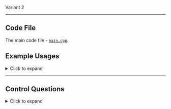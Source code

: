 Variant 2

---

## Code File

The main code file - [`main.cpp`](main.cpp).

## Example Usages

<details>
<summary>Click to expand</summary>

### Create Directories
```cpp
CreateDirectories();
```
Creates the directory structure `FILE11/FILE12` and `FILE21/FILE22`.

### Traverse Directory
```cpp
TraverseDirectory("FILE21");
```
Traverses the directory `FILE21` and its subdirectories.

### Create File in Directory
```cpp
CreateFileInDirectory();
```
Creates a file named `example.txt` in the directory `FILE21/FILE22`.

### Set File Attributes and Time
```cpp
SetFileAttributesAndTime();
```
Sets the file `example.txt` as hidden and modifies its creation time.

### Copy Files
```cpp
CopyFiles("sourceDir", "destDir");
```
Copies files from `sourceDir` to `destDir`.

### Find Files by Extension
```cpp
FindFilesByExtension("FILE21", "txt");
```
Finds files with the `.txt` extension in the directory `FILE21`.

### Append Data to File
```cpp
AppendToFile("FILE21\\FILE22\\example.txt", "Variant No 2");
```
Appends the string "Variant No 2" to the file `example.txt`.

### Find Hidden Files Starting with 'a'
```cpp
FindHiddenFilesStartingWithA("FILE21");
```
Finds hidden files starting with the letter 'a' in the directory `FILE21`.

### Lock Last 1 KB of File
```cpp
LockLastKB("FILE21\\FILE22\\example.txt");
```
Locks the last 1 KB of the file `example.txt`.

</details>

---

## Control Questions

<details>
<summary>Click to expand</summary>

1. **Що таке API Win32?**
   - API Win32 - це набір функцій, що надаються операційними системами Windows для виконання різних завдань системного рівня, таких як управління файлами, управління процесами та операції з графічним інтерфейсом користувача.

2. **Які операційні системи обслуговує API Win 32?**
   - API Win32 обслуговує операційні системи Windows, включаючи Windows 95, 98, NT, 2000, XP, Vista, 7, 8, 10 і більш пізні версії.
     
3. **Які особливості має API Win 32?**
   - API Win32 забезпечує низькорівневий доступ до системних ресурсів, підтримує як 32-розрядні, так і 64-розрядні додатки, а також пропонує широкі функціональні можливості для управління файлами, процесами, пам'яттю та користувацькими інтерфейсами.

4. **Які переваги програмування дає API 32?**
   - API Win32 забезпечує тонкий контроль над системними ресурсами, високу продуктивність і можливість створювати складні та ефективні додатки, адаптовані до операційної системи Windows.

5. **Який основний тип змінних використовується в Win 32?**
   - Основними типами змінних, що використовуються у Win32, є HANDLE, DWORD та різні структури, такі як WIN32_FIND_DATA.

6. **Для управління яких систем можуть бути написані програми з використанням Win32?**
   - Програми, що використовують Win32, можуть керувати файловими системами, процесами, пам'яттю, користувацькими інтерфейсами та іншими операціями системного рівня в операційних системах Windows.

7. **Що означає рядок int main (int argc, LPTSTR argv [])?**
   - Цей рядок визначає головну точку входу консольної програми Win32, де `argc` - це кількість аргументів, а `argv` - це масив аргументів командного рядка.

8. **Поясніть, яку функцію виконує даний оператор: hIn = CreateFile (argv [1], GENERIC_READ, 0, NULL, OPEN_EXISTING, 0, NULL);**
   - Цей оператор відкриває для читання існуючий файл, вказаний за допомогою `argv[1]`, і повертає хендл на цей файл.

9. **Поясніть, яку функцію виконує даний оператор: hOut = CreateFile (argv [2], GENERIC_WRITE, 0, NULL, CREATE_ALWAYS, FILE_ATTRIBUTE_NORMAL, NULL);**
   - Цей оператор створює або перезаписує файл, вказаний `argv[2]` для запису, і повертає дескриптор файлу.

10. **Поясніть, яку функцію виконує даний оператор: while (ReadFile (hIn, Buffer, BUF_SIZE, &nIn, NULL) && nIn> 0)**
    - Цей цикл зчитує дані з файлового дескриптора `hIn` у буфер `Buffer` доти, доки у ньому не закінчаться дані.

11. **Поясніть, яку функцію виконує даний оператор: WriteFile (hOut, Buffer, nIn, &nOut, NULL);**
    - Цей оператор записує дані з буфера `Buffer` в дескриптор файлу `hOut`.

12. **Поясніть, яку функцію виконує даний оператор: if (! СopyFile(Argv [1], argv [2], FALSE));**
    - Цей оператор копіює файл з `argv[1]` в `argv[2]`. Якщо копіювання завершиться невдачею, умова набуває значення true.

13. **Поясніть завдання функції: FindFirstFile і її параметри.**
    - Оператор `FindFirstFile` шукає файл або каталог, що відповідає заданому шаблону. Параметри включають шаблон пошуку та вказівник на структуру `WIN32_FIND_DATA` для отримання інформації про знайдений файл.

14. **Як встановити блокування частини файлу?**
    - Використовуйте функцію `LockFile`, вказавши дескриптор файлу, зміщення та довжину області для блокування.

15. **Поясніть завдання функції: FindNextFile і її параметри.**
    - Функція `FindNextFile` продовжує пошук файлу з попереднього виклику `FindFirstFile`. Параметри включають дескриптор пошуку та вказівник на структуру `WIN32_FIND_DATA` для отримання інформації про наступний файл.

16. **Поясніть завдання функції: FindClose і її параметри.**
    - Функція `FindClose` закриває дескриптор пошуку файлів, відкритий функцією `FindFirstFile`. Параметром є дескриптор пошуку.

17. **Яке завдання виконує функція GetFileAttributes і її параметри?**
    - `GetFileAttributes` повертає атрибути вказаного файлу або каталогу. Параметром є шлях до файлу або каталогу.

18. **Яка структура параметра lhffd?**
    - Зазвичай `lhffd` - це структура `WIN32_FIND_DATA`, яка використовується у функціях пошуку файлів для отримання даних про атрибути файлів.

19. **Який параметр функції FindFirstFile вказує на каталог?**
    - Член `dwFileAttributes` структури `WIN32_FIND_DATA` вказує, чи є знайдений елемент каталогом.

20. **Які існують функції для роботи з часом?**
    - Функції включають `GetSystemTime`, `SetSystemTime`, `GetFileTime`, `SetFileTime` і `SystemTimeToFileTime`.

21. **Які значення атрибутів мають файли і якою функцією вони встановлються?**
    - Атрибути файлів включають `FILE_ATTRIBUTE_READONLY`, `FILE_ATTRIBUTE_HIDDEN` тощо, які задаються за допомогою `SetFileAttributes`.

22. **Якою функцією можна змінити атрибути файлів?**
    - Використовуйте функцію `SetFileAttributes` для зміни атрибутів файлів.

23. **Яка функція створює імена для тимчасових файлів?**
    - Функція `GetTempFileName` створює унікальне тимчасове ім'я файлу.

24. **Які суттєві відмінності між програмування в АРІ Win32 та стандартною бібліотекою С для управління з файлами?**
    - Win32 API надає більше контролю та функціональності для операцій системного рівня, в той час як стандартна бібліотека C пропонує простіший, високорівневий інтерфейс.

25. **Чим асинхронне введення-виведення відрізняється він синхронного?**
    - Асинхронний ввід/вивід дозволяє виконувати операції без блокування потоку, що виконується, тоді як синхронний ввід/вивід блокується до завершення операції.

26. **Охарактеризуйте різновиди асинхронного введення-виведення**
    - Асинхронний ввід/вивід можна реалізувати за допомогою перекритого вводу/виводу, портів завершення вводу/виводу та асинхронних викликів процедур (APC).
   
</details>
